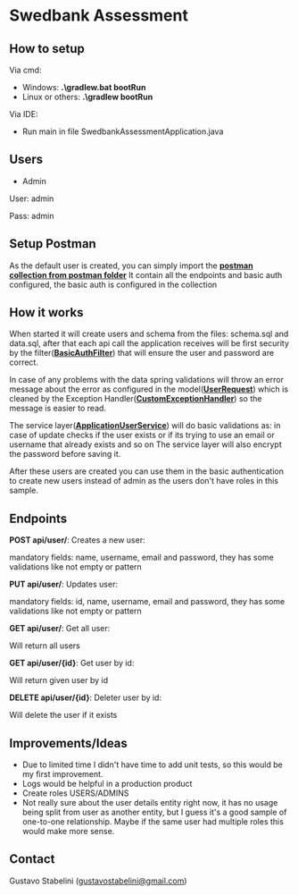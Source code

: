 # Swedbank Assessment

## How to setup

Via cmd:

* Windows: **.\gradlew.bat bootRun**
* Linux or others: **.\gradlew bootRun**

Via IDE:
* Run main in file SwedbankAssessmentApplication.java

## Users

- Admin

User: admin

Pass: admin


## Setup Postman

As the default user is created, you can simply import the **[postman collection from postman folder](https://github.com/stabelg/swedbank-assessment/tree/master/postman)** 
It contain all the endpoints and basic auth configured, the basic auth is configured in the collection

## How it works

When started it will create users and schema from the files: schema.sql and data.sql, after that each api call
the application receives will be first security by the filter(**[BasicAuthFilter](https://github.com/stabelg/swedbank-assessment/blob/master/src/main/java/com/example/swedbankassessment/security/BasicAuthFilter.java)**) that will ensure the user and password are correct. 

In case of any problems with the data spring validations will throw an error message about the error as configured in the model(**[UserRequest](https://github.com/stabelg/swedbank-assessment/blob/master/src/main/java/com/example/swedbankassessment/model/UserRequest.java)**) 
which is cleaned by the Exception Handler(**[CustomExceptionHandler](https://github.com/stabelg/swedbank-assessment/blob/master/src/main/java/com/example/swedbankassessment/util/CustomExceptionHandler.java)**) so the message is easier to read.

The service layer(**[ApplicationUserService](https://github.com/stabelg/swedbank-assessment/blob/master/src/main/java/com/example/swedbankassessment/service/ApplicationUserService.java)**) will do basic validations as: in case of update checks if the user exists or if its trying to use an email or username that already exists and so on
The service layer will also encrypt the password before saving it.

After these users are created you can use them in the basic authentication to create new users instead of admin as the users don't have roles in this sample.

## Endpoints

**POST api/user/**: Creates a new user:

mandatory fields: name, username, email and password, they has some validations like not empty or pattern

**PUT api/user/**: Updates user: 

mandatory fields: id, name, username, email and password, they has some validations like not empty or pattern

**GET api/user/**: Get all user:

Will return all users

**GET api/user/{id}**: Get user by id:

Will return given user by id

**DELETE api/user/{id}**: Deleter user by id:

Will delete the user if it exists

## Improvements/Ideas

* Due to limited time I didn't have time to add unit tests, so this would be my first improvement.
* Logs would be helpful in a production product
* Create roles USERS/ADMINS
* Not really sure about the user details entity right now, it has no usage being split from user as another entity, but I guess it's a good sample of one-to-one relationship. Maybe if the same user had multiple roles this would make more sense.
## Contact

Gustavo Stabelini (gustavostabelini@gmail.com)
